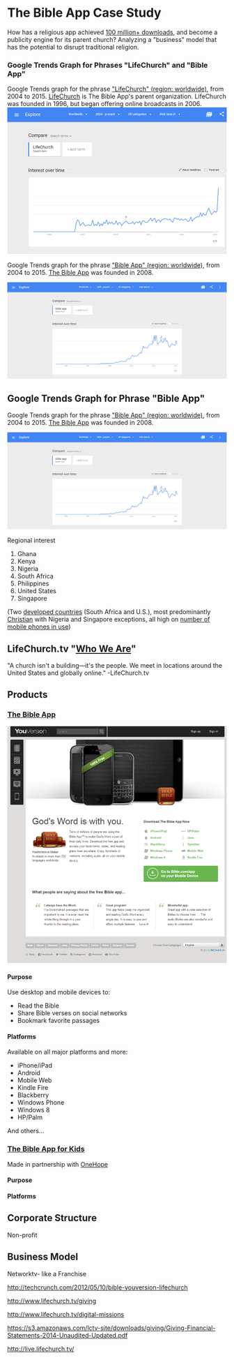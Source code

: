 # The Bible App Case Study

How has a religious app achieved [100 million+ downloads](http://www.businessinsider.com/youversion-bible-app-has-100-million-downloads-2013-7), and become a publicity engine for its parent church? Analyzing a "business" model that has the potential to disrupt traditional religion.

### Google Trends Graph for Phrases "LifeChurch" and "Bible App"

Google Trends graph for the phrase ["LifeChurch" (region: worldwide)](http://www.google.com/trends/explore#q=LifeChurch), from 2004 to 2015. [LifeChurch](http://en.wikipedia.org/wiki/LifeChurch.tv) is The Bible App's parent organization. LifeChurch was founded in 1996, but began offering online broadcasts in 2006.
![](google-maps-and-trends/google-trends-lifechurch.png)

Google Trends graph for the phrase ["Bible App" (region: worldwide)](http://www.google.com/trends/explore#q=Bible%20App), from 2004 to 2015. [The Bible App](https://www.bible.com/app) was founded in 2008.  

![](google-maps-and-trends/google-trends-the-bible-app.png)




## Google Trends Graph for Phrase "Bible App"

Google Trends graph for the phrase ["Bible App" (region: worldwide)](http://www.google.com/trends/explore#q=Bible%20App), from 2004 to 2015. [The Bible App](https://www.bible.com/app) was founded in 2008.  

![](google-maps-and-trends/google-trends-the-bible-app.png)

Regional interest

1. Ghana
2. Kenya
3. Nigeria
4. South Africa
5. Philippines
6. United States
7. Singapore

(Two [developed countries](http://en.wikipedia.org/wiki/The_World_Factbook_list_of_developed_countries) (South Africa and U.S.), most predominantly [Christian](http://en.wikipedia.org/wiki/Religious_information_by_country) with Nigeria and Singapore exceptions, all high on [number of mobile phones in use](http://en.wikipedia.org/wiki/List_of_countries_by_number_of_mobile_phones_in_use))

## LifeChurch.tv "[Who We Are](http://www.lifechurch.tv/who-we-are)"

"A church isn't a building—it's the people. We meet in locations around the United States and globally online." -LifeChurch.tv

## Products

### [The Bible App](https://www.bible.com/app)

![](the-bible-app/the-bible-app-homepage.png)

#### Purpose
Use desktop and mobile devices to:
* Read the Bible
* Share Bible verses on social networks
* Bookmark favorite passages

#### Platforms
Available on all major platforms and more: 
* iPhone/iPad
* Android
* Mobile Web
* Kindle Fire
* Blackberry
* Windows Phone
* Windows 8
* HP/Palm

And others...

### [The Bible App for Kids](https://www.bible.com/kids)

Made in partnership with [OneHope](http://onehope.net/feature/bibleappforkids)

#### Purpose

#### Platforms

## Corporate Structure 

Non-profit

## Business Model



Networktv- like a Franchise

http://techcrunch.com/2012/05/10/bible-youversion-lifechurch

http://www.lifechurch.tv/giving

http://www.lifechurch.tv/digital-missions

https://s3.amazonaws.com/lctv-site/downloads/giving/Giving-Financial-Statements-2014-Unaudited-Updated.pdf

http://live.lifechurch.tv/

